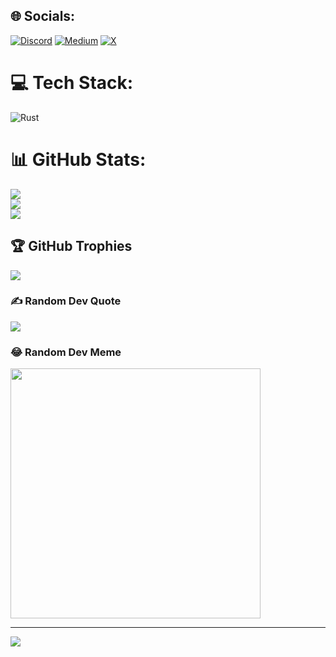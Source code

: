 
## 🌐 Socials:
[![Discord](https://img.shields.io/badge/Discord-%237289DA.svg?logo=discord&logoColor=white)](https://discord.gg/savvycoding) [![Medium](https://img.shields.io/badge/Medium-12100E?logo=medium&logoColor=white)](https://medium.com/@kylenoome) [![X](https://img.shields.io/badge/X-black.svg?logo=X&logoColor=white)](https://x.com/savvycoding) 

# 💻 Tech Stack:
![Rust](https://img.shields.io/badge/rust-%23000000.svg?style=for-the-badge&logo=rust&logoColor=white)
# 📊 GitHub Stats:
![](https://github-readme-stats.vercel.app/api?username=savvycodings&theme=dark&hide_border=false&include_all_commits=false&count_private=false)<br/>
![](https://github-readme-streak-stats.herokuapp.com/?user=savvycodings&theme=dark&hide_border=false)<br/>
![](https://github-readme-stats.vercel.app/api/top-langs/?username=savvycodings&theme=dark&hide_border=false&include_all_commits=false&count_private=false&layout=compact)

## 🏆 GitHub Trophies
![](https://github-profile-trophy.vercel.app/?username=ryo-ma&title=MultiLanguage,Commits,Repositories)

### ✍️ Random Dev Quote
![](https://quotes-github-readme.vercel.app/api?type=horizontal&theme=dark)

### 😂 Random Dev Meme
<img src='https://randommeme-five.vercel.app/' style="height: 400px;"/>

---
[![](https://visitcount.itsvg.in/api?id=savvycodings&icon=7&color=10)](https://visitcount.itsvg.in)

<!-- Proudly created with GPRM ( https://gprm.itsvg.in ) -->
